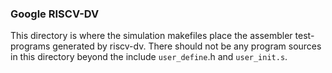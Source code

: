 ### Google RISCV-DV
This directory is where the simulation makefiles place the assembler test-programs generated by riscv-dv.
There should not be any program sources in this directory beyond the include `user_define`.h and `user_init.s`.
